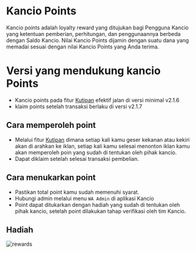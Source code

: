 # Kancio Points

Kancio points adalah loyalty reward yang ditujukan bagi Pengguna Kancio yang ketentuan pemberian, perhitungan, dan penggunaannya berbeda dengan Saldo Kancio. Nilai Kancio Points dijamin dengan suatu dana yang memadai sesuai dengan nilai Kancio Points yang Anda terima.

# Versi yang mendukung kancio Points
- Kancio points pada fitur [Kutipan](https://kancio.page.link/kutipan)  efektif jalan di versi minimal v2.1.6
- klaim points setelah transaksi berlaku di versi v2.1.7

## Cara memperoleh point

- Melalui fitur [Kutipan](https://kancio.page.link/kutipan) dimana setiap kali kamu geser kekanan atau kekiri akan di arahkan ke iklan, setiap kali kamu selesai menonton iklan kamu akan memperoleh poin yang sudah di tentukan oleh pihak kancio.
- Dapat diklaim setelah selesai transaksi pembelian.

## Cara menukarkan point
- Pastikan total point kamu sudah memenuhi syarat.
- Hubungi admin melalui menu `WA Admin` di aplikasi Kancio
- Point dapat ditukarkan dengan hadiah yang sudah di tentukan oleh pihak kancio, setelah point dilakukan tahap verifikasi oleh tim Kancio.

## Hadiah


![rewards](https://user-images.githubusercontent.com/21150538/206946423-00e3c8f4-c0d6-4b9d-9218-ad6820f4e106.png)
